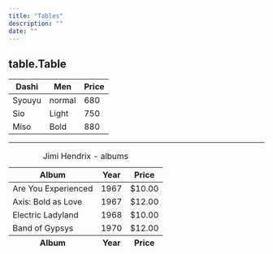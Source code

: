 ```yaml
---
title: "Tables"
description: ""
date: ""
---
```


<div class="Container">
  <h2>table.Table</h2>

  <table class="Table">
    <thead>
      <tr>
        <th>Dashi</th>
        <th>Men</th>
        <th>Price</th>
      </tr>
    </thead>
    <tbody>
      <tr>
        <td>Syouyu</td>
        <td>normal</td>
        <td>680</td>
      </tr>
      <tr>
        <td>Sio</td>
        <td>Light</td>
        <td>750</td>
      </tr>
      <tr>
        <td>Miso</td>
        <td>Bold</td>
        <td>880</td>
      </tr>
    </tbody>
  </table>


  <hr>

  <table class="tbl">
    <caption>Jimi Hendrix - albums</caption>
    <thead>
      <tr>
        <th>Album</th>
        <th>Year</th>
        <th>Price</th>
      </tr>
    </thead>
    <tfoot>
      <tr>
        <th>Album</th>
        <th>Year</th>
        <th>Price</th>
      </tr>
    </tfoot>
    <tbody>
      <tr>
        <td>Are You Experienced</td>
        <td>1967</td>
        <td>$10.00</td>
      </tr>
      <tr>
        <td>Axis: Bold as Love</td>
        <td>1967</td>
        <td>$12.00</td>
      </tr>
      <tr>
        <td>Electric Ladyland</td>
        <td>1968</td>
        <td>$10.00</td>
      </tr>
      <tr>
        <td>Band of Gypsys</td>
        <td>1970</td>
        <td>$12.00</td>
      </tr>
    </tbody>
  </table>

</div>
